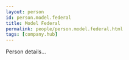 ```yaml
---
layout: person
id: person.model.federal
title: Model Federal
permalink: people/person.model.federal.html
tags: [company.hub]
---
```


Person details...